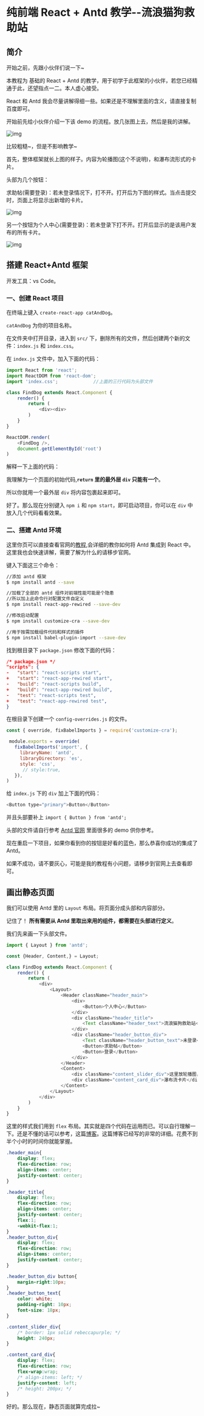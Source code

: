 # 纯前端 React + Antd 教学--流浪猫狗救助站

## 简介

开始之前，先跟小伙伴们说一下~

本教程为 基础的 React + Antd 的教学，用于初学于此框架的小伙伴，若您已经精通于此，还望指点一二。本人虚心接受。

React 和 Antd 我会尽量讲解得细一些。如果还是不理解里面的含义，请直接复制百度即可。

开始前先给小伙伴介绍一下该 demo 的流程。放几张图上去，然后是我的讲解。

![img](assets/catAndDog/total.jpg)

比较粗糙~，但是不影响教学~

首先，整体框架就长上图的样子。内容为轮播图(这个不说明)，和瀑布流形式的卡片。

头部为几个按钮：

求助帖(需要登录)：若未登录情况下，打不开。打开后为下图的样式。当点击提交时，页面上将显示出新增的卡片。

![img](assets/catAndDog/help.jpg)

另一个按钮为个人中心(需要登录)：若未登录下打不开。打开后显示的是该用户发布的所有卡片。

![img](assets/catAndDog/myHelp.jpg)

## 搭建 React+Antd 框架

开发工具：vs Code。

### 一、创建 React 项目

在终端上键入 `create-react-app catAndDog`。

`catAndDog` 为你的项目名称。

在文件夹中打开目录，进入到 `src/` 下，删除所有的文件，然后创建两个新的文件：`index.js` 和 `index.css`。

在 `index.js` 文件中，加入下面的代码：

```js
import React from 'react';
import ReactDOM from 'react-dom';   
import 'index.css';             //上面的三行代码为头部文件

class FindDog extends React.Component { 
    render() {
        return (
            <div><div>
        )
    }
}

ReactDOM.render(
    <FindDog />,
    document.getElementById('root') 
)
```

解释一下上面的代码：

我理解为一个页面的初始代码,**`return` 里的最外层 `div` 只能有一个**。

所以你就用一个最外层 `div` 将内容包裹起来即可。

好了。那么现在分别键入 `npm i` 和 `npm start`，即可启动项目，你可以在 `div` 中放入几个代码看看效果。

### 二、搭建 Antd 环境

这里你页可以直接查看官网的[教程](https://ant.design/docs/react/use-with-create-react-app-cn),会详细的教你如何将 Antd 集成到 React 中。这里我也会快速讲解，需要了解为什么的请移步官网。

键入下面这三个命令：

```bash
//添加 antd 框架
$ npm install antd --save

//加载了全部的 antd 组件对前端性能可能是个隐患
//所以加上此命令行对配置文件自定义
$ npm install react-app-rewired --save-dev

//修改启动配置
$ npm install customize-cra --save-dev

//用于按需加载组件代码和样式的插件
$ npm install babel-plugin-import --save-dev
```

找到根目录下 `package.json` 修改下面的代码：

```json
/* package.json */
"scripts": {
-   "start": "react-scripts start",
+   "start": "react-app-rewired start",
-   "build": "react-scripts build",
+   "build": "react-app-rewired build",
-   "test": "react-scripts test",
+   "test": "react-app-rewired test",
}
```

在根目录下创建一个 `config-overrides.js` 的文件。

```js
const { override, fixBabelImports } = require('customize-cra');

 module.exports = override(
   fixBabelImports('import', {
     libraryName: 'antd',
     libraryDirectory: 'es',
     style: 'css',
      // style:true,
   }),
)
```

给 `index.js` 下的 `div` 加上下面的代码：

```js
<Button type="primary">Button</Button>
```

并且头部要补上 `import { Button } from 'antd';`

头部的文件请自行参考 [Antd 官网](https://ant.design/components/button-cn/) 里面很多的 demo 供你参考。

现在重启一下项目，如果你看到你的按钮是好看的蓝色，那么恭喜你成功的集成了 Antd。

如果不成功，请不要灰心，可能是我的教程有小问题，请移步到官网上去查看即可。

## 画出静态页面

我们可以使用 Antd 里的 `Layout` 布局。将页面分成头部和内容部分。

记住了！ **所有需要从 Antd 里取出来用的组件，都需要在头部进行定义**。

我们先来画一下头部文件。

```js
import { Layout } from 'antd';

const {Header, Content,} = Layout;

class FindDog extends React.Component {
    render() {
        return (
            <div>
                <Layout>
                    <Header className="header_main">
                        <div>
                            <Button>个人中心</Button>
                        </div>
                        <div className="header_title">
                            <Text className="header_text">流浪猫狗救助站</Text>
                        </div>
                        <div className="header_button_div">
                            <Text className="header_button_text">未登录</Text>
                            <Button>求助帖</Button>
                            <Button>登录</Button>
                        </div>
                    </Header>
                    <Content>
                        <div className="content_slider_div">这里放轮播图，用个div 占个位置意思一下</div>
                        <div className="content_card_div">瀑布流卡片</div>
                    </Content>
                </Layout>
            </div>
        )
    }
}
```

这里的样式我们用到 `flex` 布局。其实就是四个代码在运用而已。可以自行理解一下。还是不懂的话可以参考，这篇[博客](https://blog.csdn.net/onil_chen/article/details/76293294)。这篇博客已经写的非常的详细。花费不到半个小时的时间你就能掌握。

```css
.header_main{
    display: flex;
    flex-direction: row;
    align-items: center;
    justify-content: center; 
}

.header_title{
    display: flex;
    flex-direction: row;
    align-items: center;
    justify-content: center; 
    flex:1;
    -webkit-flex:1;
}
.header_button_div{
    display: flex;
    flex-direction: row;
    align-items: center;
    justify-content: center; 
}

.header_button_div button{
    margin-right:10px;
}
.header_button_text{
    color: white;
    padding-right: 10px;
    font-size: 18px;
}

.content_slider_div{
    /* border: 1px solid rebeccapurple; */
    height: 240px;
}

.content_card_div{
    display: flex;
    flex-direction: row;
    flex-wrap:wrap;
    /* align-items: left; */
    justify-content: left;
    /* height: 200px; */
}
```

好的。那么现在，静态页面就算完成拉~









